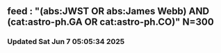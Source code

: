 ## feed : "(abs:JWST OR abs:James Webb) AND (cat:astro-ph.GA OR cat:astro-ph.CO)" N=300
### Updated Sat Jun  7 05:05:34 2025

